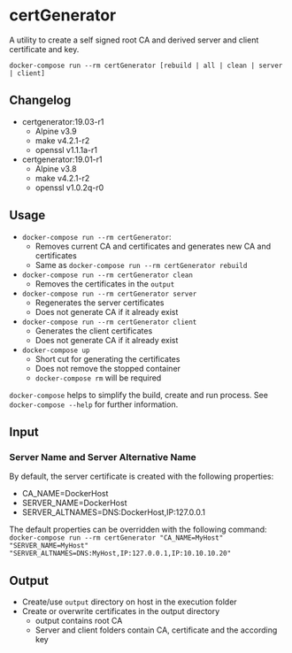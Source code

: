 # certGenerator
A utility to create a self signed root CA and derived server and client certificate and key.

`docker-compose run --rm certGenerator [rebuild | all | clean | server | client]`

##  Changelog
- certgenerator:19.03-r1
  - Alpine v3.9
  - make v4.2.1-r2
  - openssl v1.1.1a-r1
- certgenerator:19.01-r1
  - Alpine v3.8
  - make v4.2.1-r2
  - openssl v1.0.2q-r0

##  Usage
  - `docker-compose run --rm certGenerator`:
    * Removes current CA and certificates and generates new CA and certificates
    * Same as `docker-compose run --rm certGenerator rebuild`
  - `docker-compose run --rm certGenerator clean`
    * Removes the certificates in the `output`
  - `docker-compose run --rm certGenerator server`
    * Regenerates the server certificates
    * Does not generate CA if it already exist
  - `docker-compose run --rm certGenerator client`
    * Generates the client certificates
    * Does not generate CA if it already exist
  - `docker-compose up`
    * Short cut for generating the certificates
    * Does not remove the stopped container
    * `docker-compose rm` will be required

`docker-compose` helps to simplify the build, create and run process.
See `docker-compose --help` for further information.


##  Input
### Server Name and Server Alternative Name
By default, the server certificate is created with the following properties:
- CA_NAME=DockerHost
- SERVER_NAME=DockerHost
- SERVER_ALTNAMES=DNS:DockerHost,IP:127.0.0.1

The default properties can be overridden with the following command:
`docker-compose run --rm certGenerator "CA_NAME=MyHost" "SERVER_NAME=MyHost" "SERVER_ALTNAMES=DNS:MyHost,IP:127.0.0.1,IP:10.10.10.20"`

##  Output
  - Create/use `output` directory on host in the execution folder
  - Create or overwrite certificates in the output directory
    - output contains root CA
    - Server and client folders contain CA, certificate and the according key
